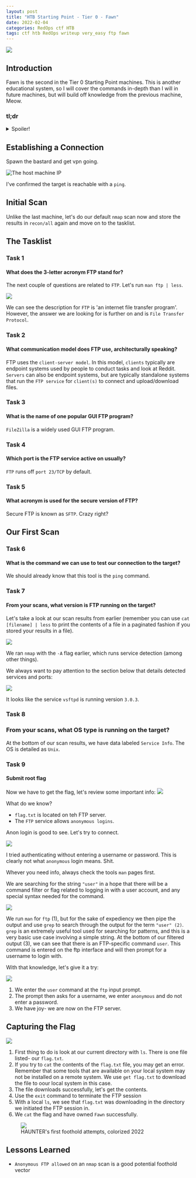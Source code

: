 ```yaml
---
layout: post
title: "HTB Starting Point - Tier 0 - Fawn"
date: 2022-02-04
categories: RedOps ctf HTB
tags: ctf htb RedOps writeup very_easy ftp fawn
---
```

<img src='/assets/img/ctf/htb/sp/tier0/fawn/fawn.PNG'/>

## Introduction

Fawn is the second in the Tier 0 Starting Point machines. This is another educational system, so I will cover the commands in-depth than I will in future machines, but will build off knowledge from the previous machine, Meow.

### tl;dr
<details>
  <summary>Spoiler!</summary>
  
  1. `FTP` to target.<br/>
  2. username "anonymous". <br/>
  3. `GET` flag to localhost.<br/>
  4. ????<br/>
  5. <figure><img src='/assets/img/ctf/htb/sp/tier0/fawn/fawn.webp'/><figcaption>sometimes it do be like that </figcaption></figure>
</details>



## Establishing a Connection

Spawn the bastard and get vpn going.

![The host machine IP](/assets/img/ctf/htb/sp/tier0/fawn/1ip.PNG)

I've confirmed the target is reachable with a `ping`.

## Initial Scan

Unlike the last machine, let's do our default `nmap` scan now and store the results in `recon/all` again and move on to the tasklist.


## The Tasklist

### Task 1
#### What does the 3-letter acronym FTP stand for? 
The next couple of questions are related to `FTP`. Let's run `man ftp | less`.

<img src='/assets/img/ctf/htb/sp/tier0/fawn/4manftp.PNG'/>

We can see the description for `FTP` is 'an internet file transfer program'. However, the answer we are looking for is further on and is `File Transfer Protocol`.

### Task 2
#### What communication model does FTP use, architecturally speaking? 
FTP uses the `client-server model`. In this model, `clients` typically are endpoint systems used by people to conduct tasks and look at Reddit. `Servers` can also be endpoint systems, but are typically standalone systems that run the `FTP service` for `client(s)` to connect and upload/download files. 

### Task 3
#### What is the name of one popular GUI FTP program?
`FileZilla` is a widely used GUI FTP program. 

### Task 4 
#### Which port is the FTP service active on usually?
`FTP` runs off `port 23/TCP` by default.

### Task 5
#### What acronym is used for the secure version of FTP? 
Secure FTP is known as `SFTP`. Crazy right?

## Our First Scan
### Task 6
#### What is the command we can use to test our connection to the target?
We should already know that this tool is the `ping` command.

### Task 7
#### From your scans, what version is FTP running on the target?
Let's take a look at our scan results from earlier (remember you can use `cat [filename] | less` to print the contents of a file in a paginated fashion if you stored your results in a file).

<img src='/assets/img/ctf/htb/sp/tier0/fawn/3nmap.PNG' />

We ran 	`nmap` with the `-A` flag earlier, which runs service detection (among other things).

We always want to pay attention to the section below that details detected services and ports:

<img src='/assets/img/ctf/htb/sp/tier0/fawn/5nmap_service.PNG'/>

It looks like the service `vsftpd` is running version `3.0.3`.

### Task 8
### From your scans, what OS type is running on the target?
At the bottom of our scan results, we have data labeled `Service Info`. The OS is detailed as `Unix`.

### Task 9
####  Submit root flag
Now we have to get the flag, let's review some important info:
<img src='/assets/img/ctf/htb/sp/tier0/fawn/6ftp.PNG'/>

What do we know?
* `flag.txt` is located on teh FTP server.
* The `FTP` service allows `anonymous logins`.

Anon login is good to see. Let's try to connect.

<img src='/assets/img/ctf/htb/sp/tier0/fawn/7ftp_attempt.PNG'/>

I tried authenticating without entering a username or password. This is clearly not what `anonymous` login means. Shit.

Whever you need info, always check the tools `man` pages first.

We are searching for the string `"user"` in a hope that there will be a command filter or flag related to logging in with a user account, and any special syntax needed for the command.

<img src='/assets/img/ctf/htb/sp/tier0/fawn/10manuser.png'/>

We run `man` for `ftp` (1), but for the sake of expediency we then pipe the output and use `grep` to search through the output for the term `"user" (2)`. `grep` is an extremely useful tool used for searching for patterns, and this is a very basic use case involving a simple string. 
At the bottom of our filtered output (3), we can see that there is an FTP-specific command `user`. This command is entered on the ftp interface and will then prompt for a username to login with. 

With that knowledge, let's give it a try:

<img src='/assets/img/ctf/htb/sp/tier0/fawn/8ftp_success.png'/>

1. We enter the `user` command at the `ftp` input prompt.
2. The prompt then asks for a username, we enter `anonymous` and do not enter a password.
3. We have joy- we are now on the FTP server.


## Capturing the Flag
<img src='/assets/img/ctf/htb/sp/tier0/fawn/9get_flag.png'/>

1. First thing to do is look at our current directory with `ls`. There is one file listed- our `flag.txt`. 
2. If you try to `cat` the contents of the `flag.txt` file, you may get an error. Remember that some tools that are available on your local system may not be installed on a remote system. We use `get flag.txt` to download the file to oour local system in this case.
3. The file downloads successfully, let's get the contents.
4. Use the `exit` command to terminate the FTP session
5. With a local `ls`, we see that `flag.txt` was downloading in the directory we initiated the FTP session in.
6. We `cat` the flag and have owned `Fawn` successfully.

<figure><img src='/assets/img/ctf/htb/sp/tier0/fawn/fawn.gif'/><figcaption>HAUNTER's first foothold attempts, colorized 2022 </figcaption></figure>

## Lessons Learned

* `Anonymous FTP allowed` on an `nmap` scan is a good potential foothold vector

